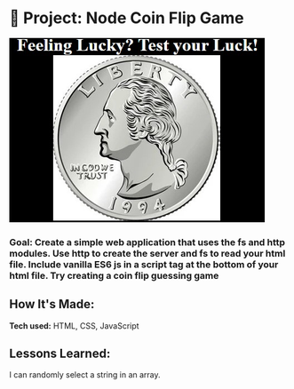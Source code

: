 # 💸  Project: Node Coin Flip Game

![](img.jpg)

### Goal: Create a simple web application that uses the fs and http modules. Use http to create the server and fs to read your html file. Include vanilla ES6 js in a script tag at the bottom of your html file. Try creating a coin flip guessing game

## How It's Made:

**Tech used:** HTML, CSS, JavaScript


## Lessons Learned:

I can randomly select a string in an array.


